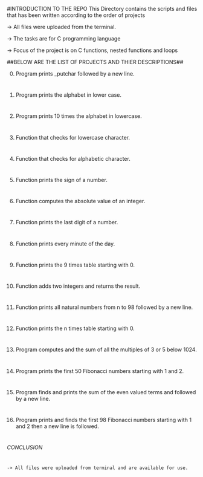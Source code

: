 #INTRODUCTION TO THE REPO
This Directory contains the scripts and files that has been written according to the order of projects

-> All files were uploaded from the terminal.

-> The tasks are for C programming language

-> Focus of the project is on C functions, nested functions and loops

##BELOW ARE THE LIST OF PROJECTS AND THIER DESCRIPTIONS##

0. Program prints _putchar followed by a new line.
#
1. Program prints the alphabet in lower case.
#
2. Program prints 10 times the alphabet in lowercase.
#
3. Function that checks for lowercase character.
#
4. Function that checks for alphabetic character.
#
5. Function prints the sign of a number.
#
6. Function computes the absolute value of an integer.
#
7. Function prints the last digit of a number.
#
8. Function prints every minute of the day.
#
9. Function prints the 9 times table starting with 0.
#
10. Function adds two integers and returns the result.
#
11. Function prints all natural numbers from n to 98 followed by a new line.
#
12. Function prints the n times table starting with 0.
#
13. Program computes and the sum of all the multiples of 3 or 5 below 1024.
#
14. Program prints the first 50 Fibonacci numbers starting with 1 and 2.
#
15. Program finds and prints the sum of the even valued terms and followed by a new line.
#
16. Program prints and finds the first 98 Fibonacci numbers starting with 1 and 2 then a new line is followed.
#
*_CONCLUSION_*
#
    -> All files were uploaded from terminal and are available for use.
